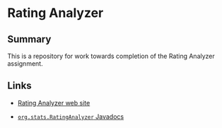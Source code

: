 # Rating Analyzer

## Summary

This is a repository for work towards completion of the Rating Analyzer assignment. 

## Links

* [Rating Analyzer web site](https://nickbenn-workshop.github.io/rating-analyzer/)

* [`org.stats.RatingAnalyzer` Javadocs](https://nickbenn-workshop.github.io/rating-analyzer-spec/api/org/stats/package-summary.html)
